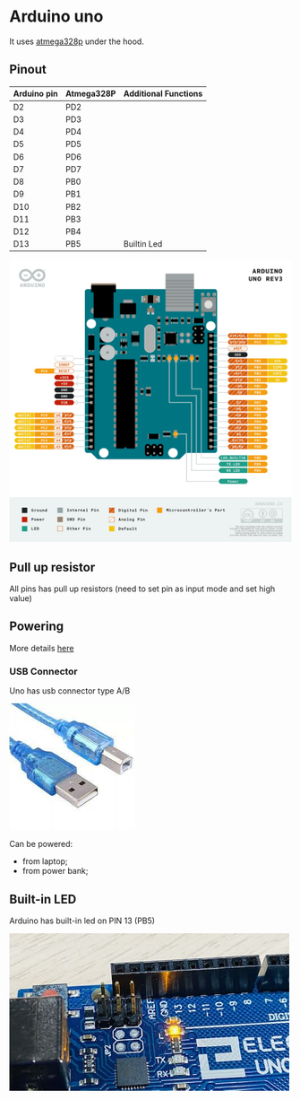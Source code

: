 # Arduino uno

It uses [atmega328p](./atmega-328p.md) under the hood.

## Pinout

| Arduino pin | Atmega328P | Additional Functions |
| --- | --- | --- |
| D2 | PD2 ||
| D3 | PD3 ||
| D4 | PD4 ||
| D5 | PD5 ||
| D6 | PD6 ||
| D7 | PD7 ||
| D8 | PB0 ||
| D9 | PB1 ||
| D10 | PB2 ||
| D11 | PB3 ||
| D12 | PB4 ||
| D13 | PB5 |Builtin Led|

![Pinout uno](/assets/pinout-uno.png)

## Pull up resistor

All pins has pull up resistors (need to set pin as input mode and set high value)

## Powering

More details [here](https://docs.arduino.cc/learn/electronics/power-pins)

### USB Connector

Uno has usb connector type A/B

![USB A/B](/assets/usb-ab.jpeg)

Can be powered:
- from laptop;
- from power bank;

## Built-in LED

Arduino has built-in led on PIN 13 (PB5)

![Built-in led](../assets/built-in-led.jpg)